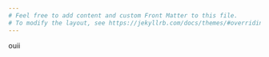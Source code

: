 ```yaml
---
# Feel free to add content and custom Front Matter to this file.
# To modify the layout, see https://jekyllrb.com/docs/themes/#overriding-theme-defaults
---
```

ouii

